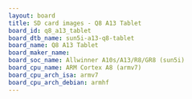 ```yaml
---
layout: board
title: SD card images - Q8 A13 Tablet
board_id: q8_a13_tablet
board_dtb_name: sun5i-a13-q8-tablet
board_name: Q8 A13 Tablet
board_maker_name: 
board_soc_name: Allwinner A10s/A13/R8/GR8 (sun5i)
board_cpu_name: ARM Cortex A8 (armv7)
board_cpu_arch_isa: armv7
board_cpu_arch_debian: armhf
---
```


